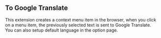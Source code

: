 ## To Google Translate
 
This extension creates a context menu item in the browser, when you click on a menu item, the previously selected text is sent to Google Translate. You can also setup default language in the option page.